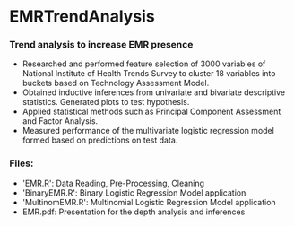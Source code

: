 # EMRTrendAnalysis

### Trend analysis to increase EMR presence

- Researched and performed feature selection of 3000 variables of National Institute of Health Trends Survey to cluster 18 variables into buckets based on Technology Assessment Model.
- Obtained inductive inferences from univariate and bivariate descriptive statistics. Generated plots to test hypothesis.
- Applied statistical methods such as Principal Component Assessment and Factor Analysis. 
- Measured performance of the multivariate logistic regression model formed based on predictions on test data.

### Files:

- 'EMR.R': Data Reading, Pre-Processing, Cleaning
- 'BinaryEMR.R': Binary Logistic Regression Model application
- 'MultinomEMR.R': Multinomial Logistic Regression Model application
- EMR.pdf: Presentation for the depth analysis and inferences
